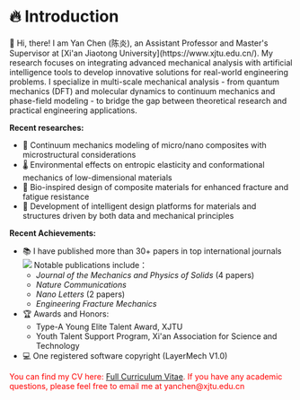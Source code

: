 # 🔥 Introduction
<div class='paper-box'>
<div class='paper-box-text' markdown="1">
👋 Hi, there! I am Yan Chen (陈炎), an Assistant Professor and Master's Supervisor at [Xi'an Jiaotong University](https://www.xjtu.edu.cn/). My research focuses on integrating advanced mechanical analysis with artificial intelligence tools to develop innovative solutions for real-world engineering problems. I specialize in multi-scale mechanical analysis - from quantum mechanics (DFT) and molecular dynamics to continuum mechanics and phase-field modeling - to bridge the gap between theoretical research and practical engineering applications.

**Recent researches:**
- 🔬 Continuum mechanics modeling of micro/nano composites with microstructural considerations
- 🌡️ Environmental effects on entropic elasticity and conformational mechanics of low-dimensional materials
- 🦾 Bio-inspired design of composite materials for enhanced fracture and fatigue resistance
- 🤖 Development of intelligent design platforms for materials and structures driven by both data and mechanical principles

**Recent Achievements:**

- 📚 I have published more than 30+ papers in top international journals <a href='https://scholar.google.com/citations?user=G3gPDo0AAAAJ'><img src="https://img.shields.io/endpoint?logo=Google%20Scholar&url=https%3A%2F%2Fcdn.jsdelivr.net%2Fgh%2YanChen32%2yanchen32.github.io@google-scholar-stats%2Fgs_data_shieldsio.json&labelColor=f6f6f6&color=9cf&style=flat&label=citations"></a> Notable publications include：
  - *Journal of the Mechanics and Physics of Solids* (4 papers)
  - *Nature Communications*
  - *Nano Letters* (2 papers)
  - *Engineering Fracture Mechanics*
- 🏆 Awards and Honors:
  - Type-A Young Elite Talent Award, XJTU
  - Youth Talent Support Program, Xi'an Association for Science and Technology
- 💻 One registered software copyright (LayerMech V1.0)

<div style="color: red;">
  You can find my CV here: 
  <a href="../files/cv/cv.pdf" target="_blank">Full Curriculum Vitae</a>.
  If you have any academic questions, please feel free to email me at yanchen@xjtu.edu.cn
</div>

</div>
</div>
